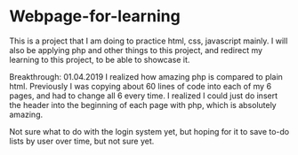 # Webpage-for-learning
This is a project that I am doing to practice html, css, javascript mainly. I will also be applying php and other things to this project, and redirect my learning to this project, to be able to showcase it.

Breakthrough: 01.04.2019 I realized how amazing php is compared to plain html. Previously I was copying about 60 lines of code into each of my 6 pages, and had to change all 6 every time. I realized I could just do insert the header into the beginning of each page with php, which is absolutely amazing.

Not sure what to do with the login system yet, but hoping for it to save to-do lists by user over time, but not sure yet.